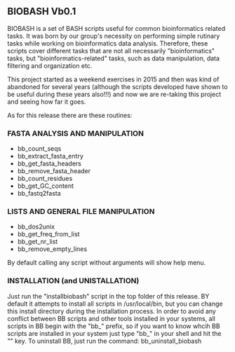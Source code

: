 ## BIOBASH Vb0.1

BIOBASH is a set of BASH scripts useful for common bioinformatics related tasks.
It was born by our group's necessity on performing simple rutinary tasks while working
on bioinformatics data analysis.
Therefore, these scripts cover different tasks that are not all necessarily "bioinformatics" tasks,
but "bioinformatics-related" tasks, such as data manipulation, data filtering and organization etc.

This project started as a weekend exercises in 2015 and then was kind of abandoned for several years (although the scripts developed
have shown to be useful during these years also!!!) and now we are re-taking this project and seeing how far it goes.

As for this release there are these routines:


### FASTA ANALYSIS AND MANIPULATION
* bb_count_seqs
* bb_extract_fasta_entry
* bb_get_fasta_headers
* bb_remove_fasta_header
* bb_count_residues
* bb_get_GC_content
* bb_fastq2fasta

### LISTS AND GENERAL FILE MANIPULATION
* bb_dos2unix
* bb_get_freq_from_list
* bb_get_nr_list
* bb_remove_empty_lines

By default calling any script without arguments will show help menu.

### INSTALLATION (and UNISTALLATION)
Just run the "installbiobash" script in the top folder of this release.
BY default it attempts to install all scripts in /usr/local/bin, but you can
change this install directory during the installation process.
In order to avoid any conflict between BB scripts and other tools installed
in your systems, all scripts in BB begin with the "bb_" prefix, so if you
want to know whcih BB scripts are installed in your system just type "bb_" in your shell
and hit  the "<TAB>" key.
To uninstall BB, just run the command: bb_uninstall_biobash




